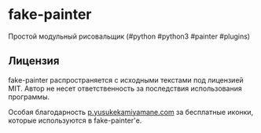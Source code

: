 # fake-painter
Простой модульный рисовальщик (#python #python3 #painter #plugins)


Лицензия
--------

fake-painter распространяется с исходными текстами под лицензией MIT.
Автор не несет ответственность за последствия использования программы.

Особая благодарность [p.yusukekamiyamane.com](<http://p.yusukekamiyamane.com/>) за бесплатные иконки, которые используются в fake-painter'е.
